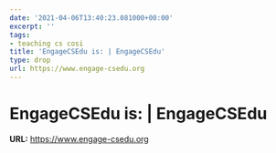 ```yaml
---
date: '2021-04-06T13:40:23.081000+00:00'
excerpt: ''
tags:
- teaching cs cosi
title: 'EngageCSEdu is: | EngageCSEdu'
type: drop
url: https://www.engage-csedu.org
---
```


# EngageCSEdu is: | EngageCSEdu

**URL:** https://www.engage-csedu.org

